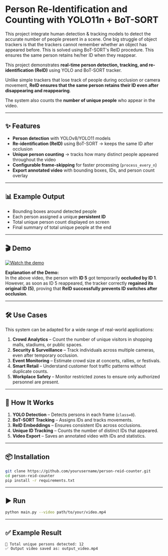 # Person Re-Identification and Counting with YOLO11n + BoT-SORT
This project integrate human detection &amp; tracking models to detect the accurate number of people present in a scene. One big struggle of object trackers is that the trackers cannot remember whether an object has appeared before. This is solved using BoT-SORT's ReID procedure. This ensures the same person retains he/her ID when they reappear.

This project demonstrates **real-time person detection, tracking, and re-identification (ReID)** using YOLO and BoT-SORT tracker.  

Unlike simple trackers that lose track of people during occlusion or camera movement, **ReID ensures that the same person retains their ID even after disappearing and reappearing**.  

The system also counts the **number of unique people** who appear in the video.

---

## ✨ Features

- **Person detection** with YOLOv8/YOLO11 models  
- **Re-identification (ReID)** using BoT-SORT → keeps the same ID after occlusion  
- **Unique person counting** → tracks how many distinct people appeared throughout the video  
- **Configurable frame-skipping** for faster processing (`process_every_n`)  
- **Export annotated video** with bounding boxes, IDs, and person count overlay  

---

## 📊 Example Output

- Bounding boxes around detected people  
- Each person assigned a unique **persistent ID**  
- Total unique person count displayed on screen  
- Final summary of total unique people at the end  

---

## 🎬 Demo

[![Watch the demo](https://github.com/user-attachments/assets/8140f0c1-45e4-4bfc-89b7-c91220f771bc)](https://github.com/user-attachments/assets/8140f0c1-45e4-4bfc-89b7-c91220f771bc)


  

**Explanation of the Demo:**  
In the above video, the person with **ID 5** got temporarily **occluded by ID 1**. However, as soon as ID 5 reappeared, the tracker correctly **regained its original ID (5)**, proving that **ReID successfully prevents ID switches after occlusion**.  

---

## 🛠️ Use Cases

This system can be adapted for a wide range of real-world applications:  

1. **Crowd Analytics** – Count the number of unique visitors in shopping malls, stadiums, or public spaces.  
2. **Security & Surveillance** – Track individuals across multiple cameras, even after temporary occlusion.  
3. **Event Monitoring** – Estimate crowd size at concerts, rallies, or festivals.  
4. **Smart Retail** – Understand customer foot traffic patterns without duplicate counts.  
5. **Workplace Safety** – Monitor restricted zones to ensure only authorized personnel are present.  

---

## 🚀 How It Works

1. **YOLO Detection** – Detects persons in each frame (`class=0`).  
2. **BoT-SORT Tracking** – Assigns IDs and tracks movements.  
3. **ReID Embeddings** – Ensures consistent IDs across occlusions.  
4. **Unique ID Tracking** – Counts the number of distinct IDs that appeared.  
5. **Video Export** – Saves an annotated video with IDs and statistics.  

---

## 📦 Installation

```bash
git clone https://github.com/yourusername/person-reid-counter.git
cd person-reid-counter
pip install -r requirements.txt
```

---

## ▶️ Run

```bash
python main.py --video path/to/your/video.mp4
```

---

## ✅ Example Result

```
👥 Total unique persons detected: 12
✅ Output video saved as: output_video.mp4
